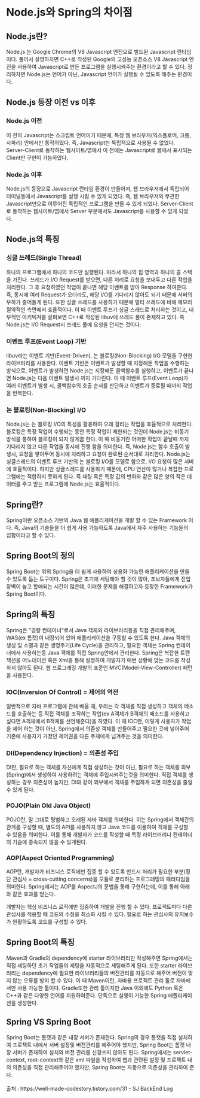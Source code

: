 <h1> Node.js와 Spring의 차이점 </h1> 

<h2>Node.js란?</h2> 
Node.js 는 Google Chrome의 V8 Javascript 엔진으로 빌드된 Javascript 런타임이다. 풀어서 설명하자면 C++로 작성된 Google의 고성능 오픈소스 V8 Javascript 엔진을 사용하여 Javascript로 만든 프로그램을 실행시켜주는 환경이라고 할 수 있다. 정리하자면 Node.js는 언어가 아닌, Javascript 언어가 실행될 수 있도록 해주는 환경이다.

<h2> Node.js 등장 이전 vs 이후 </h2>
<h3>Node.js 이전</h3>
이 전의 Javascript는 스크립트 언어이기 때문에, 특정 웹 브라우저(익스플로어, 크롬, 사파리) 안에서만 동작하였다. 
즉, Javascript는 독립적으로 사용될 수 없었다.
Server-Client로 동작하는 웹사이트/앱에서 이 전에는 Javascript로 웹에서 표시되는 Client만 구현이 가능하였다.

<h3>Node.js 이후</h3>
Node.js의 등장으로 Javascript 런타임 환경이 만들어져, 웹 브라우저에서 독립되어 터미널등에서 Javascript를 실행 시킬 수 있게 되었다.
즉, 웹 브라우저와 무관한 Javascript만으로 이루어진 독립적인 프로그램을 만들 수 있게 되었다.
Server-Client로 동작하는 웹사이트/앱에서 Server 부분에서도 Javascript를 사용할 수 있게 되었다.

<h2>Node.js의 특징</h2>
<h3>싱글 쓰레드(Single Thread)</h3>
하나의 프로그램에서 하나의 코드만 실행된다. 따라서 하나의 힙 영역과 하나의 콜 스택을 가진다.
쓰레드가 I/O Request를 받으면, 다른 처리로 요청을 보내두고 다른 작업을 처리한다. 그 후 요청하였던 작업이 끝나면 해당 이벤트를 받아 Response 하여준다.
즉, 동시에 여러 Request가 오더라도, 해당 I/O를 기다리지 않아도 되기 때문에 서버의 부하가 줄어들게 된다.
또한 싱글 쓰레드를 사용하기 때문에 멀티 쓰레드에 비해 메모리 절약적인 측면에서 효율적이다.
이 때 이벤트 루프가 싱글 스레드로 처리하는 것이고, 내부적인 아키텍쳐를 살펴보면 C++로 작성된 libuv에 쓰레드 풀이 존재하고 있다. 즉 Node.js는 I/O Request시 쓰레드 풀에 요청을 던지는 것이다.

<h3>이벤트 루프(Event Loop) 기반</h3>
libuv라는 이벤트 기반(Event-Driven), 논 블로킹(Non-Blocking) I/O 모델을 구현한 라이브러리를 사용한다.
이벤트 기반은 이벤트가 발생할 때 지정해둔 작업을 수행하는 방식으로, 이벤트가 발생하면 Node.js는 지정해둔 콜백함수를 실행하고, 이벤트가 끝나면 Node.js는 다음 이벤트 발생시 까지 기다린다.
이 때 이벤트 루프(Event Loop)가 여러 이벤트가 발생 시, 콜백함수의 호출 순서를 판단하고 이벤트가 종료될 때까지 작업을 반복한다.

<h3>논 블로킹(Non-Blocking) I/O</h3>
Node.js는 논 블로킹 I/O의 특성을 활용하여 오래 걸리는 작업을 효율적으로 처리한다.
블로킹은 특정 작업이 수행되는 동안 특정 작업이 제한되는 것인데 Node.js는 비동기 방식을 통하여 블로킹이 되지 않게끔 한다.
이 때 비동기란 어떠한 작업이 끝날때 까지 기다리지 않고 다른 작업을 동시에 진행 함을 의미한다.
즉, Node.js는 함수 호출이 발생시, 요청을 쌓아두어 동시에 처리하고 요청이 완료된 순서대로 처리한다. 
Node.js는 싱글스레드의 이벤트 루프 기반의 논 블로킹 I/O를 모델로 함으로, I/O 요청이 많은 서버에 효율적이다. 하지만 싱글스레드를 사용하기 때문에, CPU 연산이 많거나 복잡한 프로그램에는 적합하지 못하게 된다. 즉 채팅 혹은 특정 값의 변화와 같은 많은 양의 작은 데이터를 주고 받는 프로그램에 Node.js는 효율적이다.
<h2>Spring란?</h2>
Spring이란 오픈소스 기반의 Java 웹 애플리케이션을 개발 할 수 있는 Framework 이다. 즉, Java의 기술들을 더 쉽게 사용 가능하도록 Java에서 자주 사용하는 기능들의 집합이라고 할 수 있다.

<h2>Spring Boot의 정의</h2>
Spring Boot는 위의 Spring을 더 쉽게 사용하여 상용화 가능한 애플리케이션을 만들수 있도록 돕는 도구이다. Spring은 초기에 세팅해야 할 것이 많아, 초보자들에게 진입장벽이 높고 할애되는 시간이 많은데, 이러한 문제를 해결하고자 등장한 Framework가 Spring Boot이다.

<h2>Spring의 특징</h2>
Spring은 "경량 컨테이너"로서 Java 객체와 라이브러리등을 직접 관리해주며, WAS(ex 톰캣)이 내장되어 있어 애플리케이션을 구동할 수 있도록 한다.
Java 객체의 생성 및 소멸과 같은 생명주기(Life Cycle)을 관리하고, 필요한 객체는 Spring 컨테이너에서 사용하는등 Java 객체를 직접 Spring안에서 관리한다.
Spring은 복잡한 트랜잭션을 어노테이션 혹은 Xml을 통해 설정하여 개발자가 매번 상황에 맞는 코드를 작성하지 않아도 된다.
웹 프로그래밍 개발의 표준인 MVC(Model-View-Controller) 패턴을 사용한다.

<h3>IOC(Inversion Of Control) = 제어의 역전</h3>
일반적으로 자바 프로그램에 관해 배울 때, 우리는 각 객체를 직접 생성하고 객체의 메소드를 호출하는 등 직접 객체를 조작하는 작업(ex A객체가 B객체의 메소드를 사용하고 싶다면 A객체에서 B객체를 선언해준다)을 하였다. 이 때 IOC란, 이렇게 사용자가 작업을 제어 하는 것이 아닌, Spring에서 의존성 객체를 만들어주고 필요한 곳에 넣어주어 기존에 사용자가 가졌던 제어권을 다른 주체에게 넘겨주는 것을 의미한다.

<h3>DI(Dependency Injection) = 의존성 주입</h3>
DI란, 필요로 하는 객체를 자신에게 직접 생성하는 것이 아닌, 필요로 하는 객체를 외부(Spring)에서 생성하여 사용하려는 객체에 주입시켜주는것을 의미한다. 직접 객체를 생성하는 경우 의존성이 높지만, DI와 같이 외부에서 객체를 주입하게 되면 의존성을 줄일 수 있게 된다.

<h3>POJO(Plain Old Java Object)</h3>
POJO란, 말 그대로 평범하고 오래된 자바 객체를 의미한다. 이는 Spring에서 객체간의 관계를 구성할 때, 별도의 API를 사용하지 않고 Java 코드를 이용하여 객체를 구성할 수 있음을 의미한다. 이를 통해 개발자가 코드를 작성할 때 특정 라이브러리나 컨테이너의 기술에 종속되지 않을 수 있게된다.

<h3>AOP(Aspect Oriented Programming)</h3>
AOP란, 개발자가 비즈니스 로직에만 집중 할 수 있도록 반드시 처리가 필요한 부분(횡단 관심사 = cross-cutting concerns)을 모듈로 분리하는 프로그래밍의 패러다임을 의미한다. Spring에서는 AOP를 AspectJ의 문법을 통해 구현하는데, 이를 통해 아래와 같은 효과를 얻는다.

개발자는 핵심 비즈니스 로직에만 집중하여 개발을 진행 할 수 있다.
프로젝트마다 다른 관심사를 적용할 때 코드의 수정을 최소화 시킬 수 있다.
필요로 하는 관심사의 유지보수가 원활하도록 코드를 구성할 수 있다.

<h2>Spring Boot의 특징</h2>
Maven과 Gradle의 dependency에 starter 라이브러리만 작성해주면 Spring에서는 직접 세팅하던 초기 작업들의 세팅을 자동적으로 세팅해주게 된다. 또한 starter 라이브러리는 dependency에 필요한 라이브러리들의 버전관리를 자동으로 해주어 버전이 맞지 않는 오류를 방지 할 수 있다.
이 때 Maven이란, 자바용 프로젝트 관리 툴로 자바에서만 사용 가능한 툴이다. Gradle또한 관리 툴이지만 Java 이외에도 Python 혹은 C++과 같은 다양한 언어를 지원하여준다.
단독으로 실행이 가능한 Spring 애플리케이션을 생성한다.

<h2>Spring VS Spring Boot</h2>
Spring Boot는 톰캣과 같은 내장 서버가 존재한다. Spring의 경우 톰캣을 직접 설치하여 프로잭트 내에서 서버 설정및 버전관리를 해주어야 했지만, Spring Boot는 톰캣 내장 서버가 존재하여 설치와 버전 관리를 신경쓰지 않아도 된다.
Spring에서는 servlet-context, root-context와 같은 xml 파일을 작성하여 웹과 관련된 설정 및 프로젝트 내의 의존성을 직접 관리해주어야 했지만, Spring Boot는 자동으로 의존성을 관리하여 준다.

<br>
<br>
출처 : https://well-made-codestory.tistory.com/31 - SJ BackEnd Log
